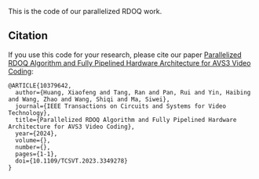 This is the code of our parallelized RDOQ work. 

## Citation 
If you use this code for your research, please cite our paper [Parallelized RDOQ Algorithm and Fully Pipelined Hardware Architecture for AVS3 Video Coding](https://ieeexplore.ieee.org/document/10379642/):
```
@ARTICLE{10379642,
  author={Huang, Xiaofeng and Tang, Ran and Pan, Rui and Yin, Haibing and Wang, Zhao and Wang, Shiqi and Ma, Siwei},
  journal={IEEE Transactions on Circuits and Systems for Video Technology}, 
  title={Parallelized RDOQ Algorithm and Fully Pipelined Hardware Architecture for AVS3 Video Coding}, 
  year={2024},
  volume={},
  number={},
  pages={1-1},
  doi={10.1109/TCSVT.2023.3349278}
}
```
